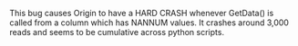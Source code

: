 This bug causes Origin to have a HARD CRASH whenever GetData() is called from a column which has NANNUM values. It crashes around 3,000 reads and seems to be cumulative across python scripts.
